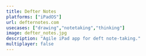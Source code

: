```yaml
---
title: Defter Notes
platforms: ["iPadOS"]
url: defternotes.com
usecases: ["drawing","notetaking","thinking"]
image: defter_notes.jpg
description: "Agile iPad app for deft note-taking."
multiplayer: false
---
```

